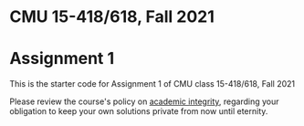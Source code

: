 # CMU 15-418/618, Fall 2021

# Assignment 1

This is the starter code for Assignment 1 of CMU class 15-418/618, Fall 2021

Please review the course's policy on [academic
integrity](http://www.cs.cmu.edu/~418/academicintegrity.html),
regarding your obligation to keep your own solutions private from now
until eternity.





